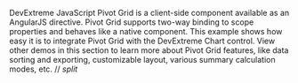 DevExtreme JavaScript Pivot Grid is a client-side component available as an AngularJS directive. Pivot Grid supports two-way binding to scope properties and behaves like a native component. This example shows how easy it is to integrate Pivot Grid with the DevExtreme Chart control. View other demos in this section to learn more about Pivot Grid features, like data sorting and exporting, customizable layout, various summary calculation modes, etc.
// _split_